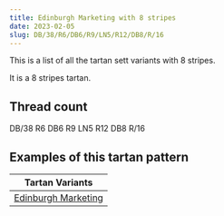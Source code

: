 ```yaml
---
title: Edinburgh Marketing with 8 stripes
date: 2023-02-05
slug: DB/38/R6/DB6/R9/LN5/R12/DB8/R/16
---
```

This is a list of all the tartan sett variants with 8 stripes.

It is a 8 stripes tartan.


## Thread count
DB/38 R6 DB6 R9 LN5 R12 DB8 R/16

## Examples of this tartan pattern

| Tartan Variants |
|---------------|
| [Edinburgh Marketing](/variants/db/38/r6/db6/r9/ln5/r12/db8/r/16-db000050-lne0e0e0-rc00000)||
